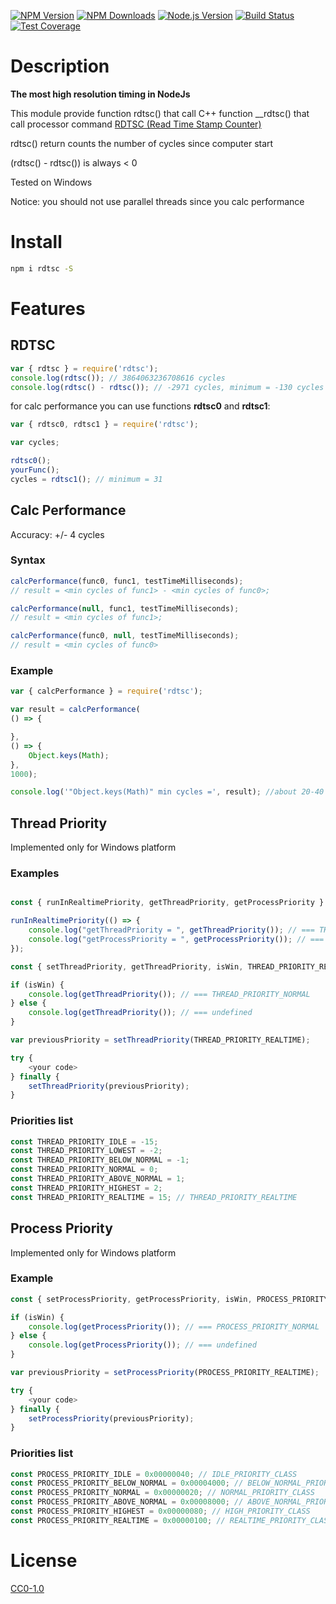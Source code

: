 [![NPM Version][npm-image]][npm-url]
[![NPM Downloads][downloads-image]][downloads-url]
[![Node.js Version][node-version-image]][node-version-url]
[![Build Status][travis-image]][travis-url]
[![Test Coverage][coveralls-image]][coveralls-url]

# Description

**The most high resolution timing in NodeJs**

This module provide function rdtsc() that call C++ function __rdtsc() that call processor command [RDTSC (Read Time Stamp Counter)](https://en.wikipedia.org/wiki/Time_Stamp_Counter)

rdtsc() return counts the number of cycles since computer start

(rdtsc() - rdtsc()) is always < 0

Tested on Windows

Notice: you should not use parallel threads since you calc performance

# Install

```bash
npm i rdtsc -S
```
# Features

## RDTSC

```js
var { rdtsc } = require('rdtsc');
console.log(rdtsc()); // 3864063236708616 cycles
console.log(rdtsc() - rdtsc()); // -2971 cycles, minimum = -130 cycles
```
for calc performance you can use functions **rdtsc0** and **rdtsc1**:

```js
var { rdtsc0, rdtsc1 } = require('rdtsc');

var cycles;

rdtsc0();
yourFunc();
cycles = rdtsc1(); // minimum = 31

```

## Calc Performance

Accuracy: +/- 4 cycles

### Syntax
```js
calcPerformance(func0, func1, testTimeMilliseconds);
// result = <min cycles of func1> - <min cycles of func0>;

calcPerformance(null, func1, testTimeMilliseconds);
// result = <min cycles of func1>;

calcPerformance(func0, null, testTimeMilliseconds);
// result = <min cycles of func0>
```

### Example
```js
var { calcPerformance } = require('rdtsc');

var result = calcPerformance(
() => {

},
() => {
	Object.keys(Math);
},
1000);

console.log('"Object.keys(Math)" min cycles =', result); //about 20-40 cycles
```

## Thread Priority

Implemented only for Windows platform

### Examples

```js

const { runInRealtimePriority, getThreadPriority, getProcessPriority } = require('rdtsc');

runInRealtimePriority(() => {
	console.log("getThreadPriority = ", getThreadPriority()); // === THREAD_PRIORITY_REALTIME
	console.log("getProcessPriority = ", getProcessPriority()); // === PROCESS_PRIORITY_REALTIME
});

```


```js
const { setThreadPriority, getThreadPriority, isWin, THREAD_PRIORITY_REALTIME } = require('rdtsc');

if (isWin) {
	console.log(getThreadPriority()); // === THREAD_PRIORITY_NORMAL
} else {
	console.log(getThreadPriority()); // === undefined
}

var previousPriority = setThreadPriority(THREAD_PRIORITY_REALTIME);

try {
	<your code>
} finally {
	setThreadPriority(previousPriority);
}
```

### Priorities list
```js
const THREAD_PRIORITY_IDLE = -15;
const THREAD_PRIORITY_LOWEST = -2;
const THREAD_PRIORITY_BELOW_NORMAL = -1;
const THREAD_PRIORITY_NORMAL = 0;
const THREAD_PRIORITY_ABOVE_NORMAL = 1;
const THREAD_PRIORITY_HIGHEST = 2;
const THREAD_PRIORITY_REALTIME = 15; // THREAD_PRIORITY_REALTIME
```

## Process Priority

Implemented only for Windows platform

### Example

```js
const { setProcessPriority, getProcessPriority, isWin, PROCESS_PRIORITY_REALTIME } = require('rdtsc');

if (isWin) {
	console.log(getProcessPriority()); // === PROCESS_PRIORITY_NORMAL
} else {
	console.log(getProcessPriority()); // === undefined
}

var previousPriority = setProcessPriority(PROCESS_PRIORITY_REALTIME);

try {
	<your code>
} finally {
	setProcessPriority(previousPriority);
}
```

### Priorities list
```js
const PROCESS_PRIORITY_IDLE = 0x00000040; // IDLE_PRIORITY_CLASS
const PROCESS_PRIORITY_BELOW_NORMAL = 0x00004000; // BELOW_NORMAL_PRIORITY_CLASS
const PROCESS_PRIORITY_NORMAL = 0x00000020; // NORMAL_PRIORITY_CLASS
const PROCESS_PRIORITY_ABOVE_NORMAL = 0x00008000; // ABOVE_NORMAL_PRIORITY_CLASS
const PROCESS_PRIORITY_HIGHEST = 0x00000080; // HIGH_PRIORITY_CLASS
const PROCESS_PRIORITY_REALTIME = 0x00000100; // REALTIME_PRIORITY_CLASS
```

# License

[CC0-1.0](LICENSE)

[npm-image]: https://img.shields.io/npm/v/rdtsc.svg
[npm-url]: https://npmjs.org/package/rdtsc
[node-version-image]: https://img.shields.io/node/v/rdtsc.svg
[node-version-url]: https://nodejs.org/en/download/
[travis-image]: https://travis-ci.org/NikolayMakhonin/nodejs-rdtsc.svg?branch=master
[travis-url]: https://travis-ci.org/NikolayMakhonin/rdtsc
[coveralls-image]: https://img.shields.io/coveralls/NikolayMakhonin/rdtsc/master.svg
[coveralls-url]: https://coveralls.io/r/NikolayMakhonin/rdtsc?branch=master
[downloads-image]: https://img.shields.io/npm/dm/rdtsc.svg
[downloads-url]: https://npmjs.org/package/rdtsc